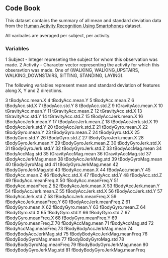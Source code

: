 ## Code Book

This dataset contains the summary of all mean and standard deviation data from the [Human Activity Recognition Using Smartphones](http://archive.ics.uci.edu/ml/datasets/Human+Activity+Recognition+Using+Smartphones) dataset. 

All varibales are averaged per subject, per activity.

### Variables 
1 Subject - Integer represeting the subject for whom this observation was made. 
2 Activity - Character vector representing the activity for which this obseravtion was made. One of (WALKING, WALKING_UPSTAIRS, WALKING_DOWNSTAIRS, SITTING, STANDING, LAYING).

The following variables represent mean and standard deviation of features along X, Y and Z directions.

3 tBodyAcc.mean.X
4 tBodyAcc.mean.Y
5 tBodyAcc.mean.Z
6 tBodyAcc.std.X
7 tBodyAcc.std.Y
8 tBodyAcc.std.Z
9 tGravityAcc.mean.X
10 tGravityAcc.mean.Y
11 tGravityAcc.mean.Z
12 tGravityAcc.std.X
13 tGravityAcc.std.Y
14 tGravityAcc.std.Z
15 tBodyAccJerk.mean.X
16 tBodyAccJerk.mean.Y
17 tBodyAccJerk.mean.Z
18 tBodyAccJerk.std.X
19 tBodyAccJerk.std.Y
20 tBodyAccJerk.std.Z
21 tBodyGyro.mean.X
22 tBodyGyro.mean.Y
23 tBodyGyro.mean.Z
24 tBodyGyro.std.X
25 tBodyGyro.std.Y
26 tBodyGyro.std.Z
27 tBodyGyroJerk.mean.X
28 tBodyGyroJerk.mean.Y
29 tBodyGyroJerk.mean.Z
30 tBodyGyroJerk.std.X
31 tBodyGyroJerk.std.Y
32 tBodyGyroJerk.std.Z
33 tBodyAccMag.mean
34 tBodyAccMag.std
35 tGravityAccMag.mean
36 tGravityAccMag.std
37 tBodyAccJerkMag.mean
38 tBodyAccJerkMag.std
39 tBodyGyroMag.mean
40 tBodyGyroMag.std
41 tBodyGyroJerkMag.mean
42 tBodyGyroJerkMag.std
43 fBodyAcc.mean.X
44 fBodyAcc.mean.Y
45 fBodyAcc.mean.Z
46 fBodyAcc.std.X
47 fBodyAcc.std.Y
48 fBodyAcc.std.Z
49 fBodyAcc.meanFreq.X
50 fBodyAcc.meanFreq.Y
51 fBodyAcc.meanFreq.Z
52 fBodyAccJerk.mean.X
53 fBodyAccJerk.mean.Y
54 fBodyAccJerk.mean.Z
55 fBodyAccJerk.std.X
56 fBodyAccJerk.std.Y
57 fBodyAccJerk.std.Z
58 fBodyAccJerk.meanFreq.X
59 fBodyAccJerk.meanFreq.Y
60 fBodyAccJerk.meanFreq.Z
61 fBodyGyro.mean.X
62 fBodyGyro.mean.Y
63 fBodyGyro.mean.Z
64 fBodyGyro.std.X
65 fBodyGyro.std.Y
66 fBodyGyro.std.Z
67 fBodyGyro.meanFreq.X
68 fBodyGyro.meanFreq.Y
69 fBodyGyro.meanFreq.Z
70 fBodyAccMag.mean
71 fBodyAccMag.std
72 fBodyAccMag.meanFreq
73 fBodyBodyAccJerkMag.mean
74 fBodyBodyAccJerkMag.std
75 fBodyBodyAccJerkMag.meanFreq
76 fBodyBodyGyroMag.mean
77 fBodyBodyGyroMag.std
78 fBodyBodyGyroMag.meanFreq
79 fBodyBodyGyroJerkMag.mean
80 fBodyBodyGyroJerkMag.std
81 fBodyBodyGyroJerkMag.meanFreq
